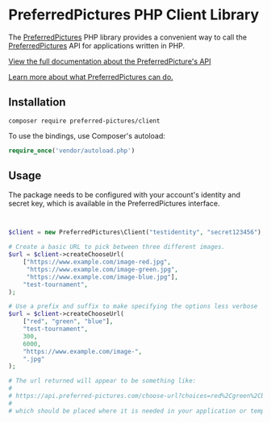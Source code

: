 # PreferredPictures PHP Client Library

The [PreferredPictures](https://preferred.pictures) PHP library provides a convenient way to call the
[PreferredPictures](https://preferred.pictures) API for applications written in PHP.

[View the full documentation about the PreferredPicture's API](https://docs.preferred.pictures/api-sdks/api)

[Learn more about what PreferredPictures can do.](https://docs.preferred.pictures/)

## Installation

```
composer require preferred-pictures/client
```

To use the bindings, use Composer's autoload:

```php
require_once('vendor/autoload.php')
```

## Usage

The package needs to be configured with your account's identity and
secret key, which is available in the PreferredPictures interface.

```php


$client = new PreferredPictures\Client("testidentity", "secret123456");

# Create a basic URL to pick between three different images.
$url = $client->createChooseUrl(
    ["https://www.example.com/image-red.jpg",
     "https://www.example.com/image-green.jpg",
     "https://www.example.com/image-blue.jpg"],
    "test-tournament",
);

# Use a prefix and suffix to make specifying the options less verbose
$url = $client->createChooseUrl(
    ["red", "green", "blue"],
    "test-tournament",
    300,
    6000,
    "https://www.example.com/image-",
    ".jpg"
);

# The url returned will appear to be something like:
#
# https://api.preferred-pictures.com/choose-url?choices=red%2Cgreen%2Cblue&tournament=testing&expiration=[EXPIRATION]&uid=[UNIQUEID]&ttl=600&prefix=https%3A%2F%2Fexample.com%2Fjacket-&suffix=.jpg&identity=test-identity&signature=[SIGNATURE]
#
# which should be placed where it is needed in your application or templates.
```
